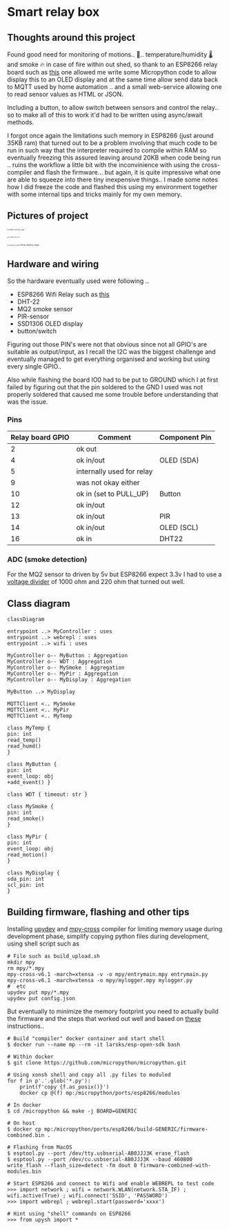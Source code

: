 # Smart relay box

## Thoughts around this project

Found good need for monitoring of motions.. 🚨..  temperature/humidity 🌡 and smoke 🔥 in case of fire within out shed, so thank to an ESP8266 relay board such as [this](https://www.aliexpress.com/item/4001145890926.html?spm=a2g0o.productlist.main.1.1b986f01joMaxY&algo_pvid=4035ccb3-9bda-4bdf-95bb-2230b130ac4a&algo_exp_id=4035ccb3-9bda-4bdf-95bb-2230b130ac4a-0&pdp_npi=4%40dis%21SEK%21104.43%2173.05%21%21%219.55%21%21%40211b88f016913406953693746e60b8%2110000014889605063%21sea%21SE%21172124112%21&curPageLogUid=IiB248JTDrD1#nav-description) one allowed me write some Micropython code to allow display this to an OLED display and at the same time allow send data back to MQTT used by home automation .. and a small web-service allowing one to read sensor values as HTML or JSON.

Including a button, to allow switch between sensors and control the relay.. so to make all of this to work it'd had to be written using async/await methods.

I forgot once again the limitations such memory in ESP8266 (just around 35KB ram) that turned out to be a problem involving that much code to be run in such way that the interpreter required to compile within RAM so eventually freezing this assured leaving around 20KB when code being run .. ruins the workflow a little bit with the inconvinience with using the cross-compiler and flash the firmware... but again, it is quite impressive what one are able to squeeze into there tiny inexpensive things.. I made some notes how I did freeze the code and flashed this using my environment together with some internal tips and tricks mainly for my own memory.

## Pictures of project

<img src="/Users/edo/git/my/iot_smart_relay/docs/esp8266_relay.png" alt="esp8266_relay" style="zoom:20%;" /><img src="/Users/edo/git/my/iot_smart_relay/docs/box_image.png" alt="box_image" style="zoom:20%;" />

<img src="/Users/edo/git/my/iot_smart_relay/docs/lid_image.png" alt="lid_image" style="zoom:18%;" /><img src="/Users/edo/git/my/iot_smart_relay/docs/relay_inside.png" alt="relay_inside" style="zoom:16%;" />

<img src="/Users/edo/git/my/iot_smart_relay/docs/smartbox_essemble.png" alt="smartbox_essemble" style="zoom:20%;" /><a href="https://youtu.be/uAbRgx42DTE"><img src="/Users/edo/git/my/iot_smart_relay/docs/final_smartbox_image.png" alt="final_smartbox_image" style="zoom:28%;" /></a>



## Hardware and wiring

So the hardware eventually used were following .. 

- ESP8266 Wifi Relay such as [this](https://www.aliexpress.com/item/4001145890926.html?spm=a2g0o.productlist.main.1.1b986f01joMaxY&algo_pvid=4035ccb3-9bda-4bdf-95bb-2230b130ac4a&algo_exp_id=4035ccb3-9bda-4bdf-95bb-2230b130ac4a-0&pdp_npi=4%40dis%21SEK%21104.43%2173.05%21%21%219.55%21%21%40211b88f016913406953693746e60b8%2110000014889605063%21sea%21SE%21172124112%21&curPageLogUid=IiB248JTDrD1#nav-description)
- DHT-22
- MQ2 smoke sensor
- PIR-sensor
- SSD1306 OLED display
- button/switch

Figuring out those PIN's were not that obvious since not all GPIO's are suitable as output/input, as I recall the I2C was the biggest challenge and eventually managed to get everything organised and working but using every single GPIO..

Also while flashing the board IO0 had to be put to GROUND which I at first failed by figuring out that the pin soldered to the GND I used was not properly soldered that caused me some trouble before understanding that was the issue.

### Pins

| Relay board GPIO | Comment                   | Component Pin |
| ---------------- | ------------------------- | ------------- |
| 2                | ok out                    |               |
| 4                | ok in/out                 | OLED (SDA)    |
| 5                | internally used for relay |               |
| 9                | was not okay either       |               |
| 10               | ok in (set to PULL_UP)    | Button        |
| 12               | ok in/out                 |               |
| 13               | ok in/out                 | PIR           |
| 14               | ok in/out                 | OLED (SCL)    |
| 16               | ok in                     | DHT22         |

### ADC (smoke detection)

For the MQ2 sensor to driven by 5v but ESP8266 expect 3.3v I had to use a [voltage divider](https://en.wikipedia.org/wiki/Voltage_divider) of 1000 ohm and 220 ohm that turned out well.

## Class diagram

```mermaid
classDiagram

entrypoint ..> MyController : uses
entrypoint ..> webrepl : uses
entrypoint ..> wifi : uses

MyController o-- MyButton : Aggregation
MyController o-- WDT : Aggregation
MyController o-- MySmoke : Aggregation
MyController o-- MyPir : Aggregation
MyController o-- MyDisplay : Aggregation

MyButton ..> MyDisplay

MQTTClient <.. MySmoke
MQTTClient <.. MyPir
MQTTClient <.. MyTemp

class MyTemp {
pin: int
read_temp()
read_humd()
}

class MyButton { 
pin: int
event_loop: obj
+add_event() }

class WDT { timeout: str }

class MySmoke {
pin: int
read_smoke()
}

class MyPir {
pin: int
event_loop: obj
read_motion()
}

class MyDisplay {
sda_pin: int
scl_pin: int
}
```





## Building firmware, flashing and other tips

Installing [upydev](https://upydev.readthedocs.io/en/latest/) and [mpy-cross](https://github.com/micropython/micropython/tree/master/mpy-cross) compiler for limiting memory usage during development phase, simplify copying python files during development, using shell script such as

```shell
# File such as build_upload.sh
mkdir mpy
rm mpy/*.mpy
mpy-cross-v6.1 -march=xtensa -v -o mpy/entrymain.mpy entrymain.py
mpy-cross-v6.1 -march=xtensa -o mpy/mylogger.mpy mylogger.py
#  etc
upydev put mpy/*.mpy
upydev put config.json
```

But eventually to minimize the memory footprint you need to actually build the firmware and the steps that worked out well and based on [these](https://github.com/micropython/micropython/tree/master/ports/esp8266) instructions..

```shell
# Build "compiler" docker container and start shell
$ docker run --name mp --rm -it larsks/esp-open-sdk bash

# Within docker
$ git clone https://github.com/micropython/micropython.git

# Using xonsh shell and copy all .py files to moduled
for f in p'.'.glob('*.py'):
    print(f'copy {f.as_posix()}')
    docker cp @(f) mp:/micropython/ports/esp8266/modules

# In docker
$ cd /micropython && make -j BOARD=GENERIC

# On host
$ docker cp mp:/micropython/ports/esp8266/build-GENERIC/firmware-combined.bin .

# Flashing from MacOS
$ esptool.py --port /dev/tty.usbserial-AB0JJJ3K erase_flash
$ esptool.py --port /dev/cu.usbserial-AB0JJJ3K --baud 460800 write_flash --flash_size=detect -fm dout 0 firmware-combined-with-modules.bin

# Start ESP8266 and connect to Wifi and enable WEBREPL to test code
>>> import network ; wifi = network.WLAN(network.STA_IF) ; wifi.active(True) ; wifi.connect('SSID', 'PASSWORD')
>>> import webrepl ; webrepl.start(password='xxxx')

# Hint using "shell" commands on ESP8266
>>> from upysh import *
```